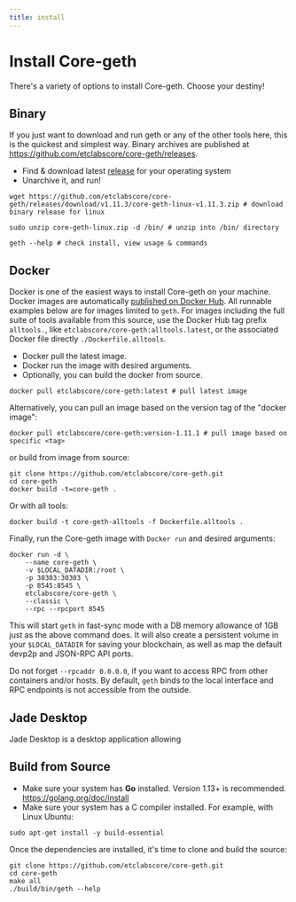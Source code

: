 ```yaml
---
title: install
---
```


# Install Core-geth

There's a variety of options to install Core-geth. Choose your destiny!

## Binary

If you just want to download and run geth or any of the other tools here, this is the quickest and simplest way. Binary archives are published at https://github.com/etclabscore/core-geth/releases.

- Find & download latest [release](https://github.com/etclabscore/core-geth/releases) for your operating system
- Unarchive it, and run!

```shell
wget https://github.com/etclabscore/core-geth/releases/download/v1.11.3/core-geth-linux-v1.11.3.zip # download binary release for linux

sudo unzip core-geth-linux.zip -d /bin/ # unzip into /bin/ directory

geth --help # check install, view usage & commands
```

## Docker

Docker is one of the easiest ways to install Core-geth on your machine. Docker images are automatically [published on Docker Hub](https://hub.docker.com/r/etclabscore/core-geth/tags). All runnable examples below are for images limited to `geth`. For images including the full suite of tools available from this source, use the Docker Hub tag prefix `alltools.`, like `etclabscore/core-geth:alltools.latest`, or the associated Docker file directly `./Dockerfile.alltools`.

- Docker pull the latest image. 
- Docker run the image with desired arguments.
- Optionally, you can build the docker from source.

```shell
docker pull etclabscore/core-geth:latest # pull latest image
```

Alternatively, you can pull an image based on the version tag of the "docker image":

```shell
docker pull etclabscore/core-geth:version-1.11.1 # pull image based on specific <tag>
```

or build from image from source:

```shell
git clone https://github.com/etclabscore/core-geth.git
cd core-geth
docker build -t=core-geth .
```

Or with all tools:

```shell
docker build -t core-geth-alltools -f Dockerfile.alltools .
```

Finally, run the Core-geth image with `Docker run` and desired arguments:

```shell
docker run -d \
    --name core-geth \
    -v $LOCAL_DATADIR:/root \
    -p 30303:30303 \
    -p 8545:8545 \
    etclabscore/core-geth \
    --classic \
    --rpc --rpcport 8545
```

This will start `geth` in fast-sync mode with a DB memory allowance of 1GB just as the
above command does.  It will also create a persistent volume in your `$LOCAL_DATADIR` for
saving your blockchain, as well as map the default devp2p and JSON-RPC API ports.

Do not forget `--rpcaddr 0.0.0.0`, if you want to access RPC from other containers
and/or hosts. By default, `geth` binds to the local interface and RPC endpoints is not
accessible from the outside.

## Jade Desktop

Jade Desktop is a desktop application allowing

## Build from Source

- Make sure your system has __Go__ installed. Version 1.13+ is recommended. https://golang.org/doc/install
- Make sure your system has a C compiler installed. For example, with Linux Ubuntu:

```shell
sudo apt-get install -y build-essential
```

Once the dependencies are installed, it's time to clone and build the source:

```shell
git clone https://github.com/etclabscore/core-geth.git
cd core-geth
make all
./build/bin/geth --help
```